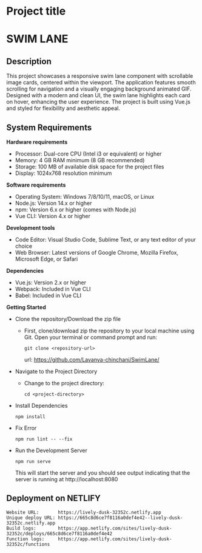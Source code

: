 # Project title 
# SWIM LANE

## Description
This project showcases a responsive swim lane component with scrollable image cards, centered within the viewport. The application features smooth scrolling for navigation and a visually engaging background animated GIF. Designed with a modern and clean UI, the swim lane highlights each card on hover, enhancing the user experience. The project is built using Vue.js and styled for flexibility and aesthetic appeal.

## System Requirements

**Hardware requirements**

* Processor: Dual-core CPU (Intel i3 or equivalent) or higher
* Memory: 4 GB RAM minimum (8 GB recommended)
* Storage: 100 MB of available disk space for the project files
* Display: 1024x768 resolution minimum

**Software requirements**
* Operating System: Windows 7/8/10/11, macOS, or Linux
* Node.js: Version 14.x or higher
* npm: Version 6.x or higher (comes with Node.js)
* Vue CLI: Version 4.x or higher

**Development tools**
* Code Editor: Visual Studio Code, Sublime Text, or any text editor of your choice
* Web Browser: Latest versions of Google Chrome, Mozilla Firefox, Microsoft Edge, or Safari

**Dependencies**
* Vue.js: Version 2.x or higher
* Webpack: Included in Vue CLI
* Babel: Included in Vue CLI

**Getting Started**

* Clone the repository/Download the zip file
  
   * First, clone/download zip the repository to your local machine using Git. Open your terminal or command prompt and run:
     ```
     git clone <repository-url>
     ```
     url: https://github.com/Lavanya-chinchani/SwimLane/
     
* Navigate to the Project Directory
  
  * Change to the project directory:
    ```
    cd <project-directory>
    ```
* Install Dependencies
     ```
     npm install
     ```
* Fix Error
    ```
    npm run lint -- --fix
    ```
* Run the Development Server
  ```
  npm run serve
  ```
  This will start the server and you should see output indicating that the server is running at http://localhost:8080

## Deployment on NETLIFY
```
Website URL:       https://lively-dusk-32352c.netlify.app
Unique deploy URL: https://665c8d6ce7f8116a0def4e42--lively-dusk-32352c.netlify.app
Build logs:        https://app.netlify.com/sites/lively-dusk-32352c/deploys/665c8d6ce7f8116a0def4e42
Function logs:     https://app.netlify.com/sites/lively-dusk-32352c/functions

```


